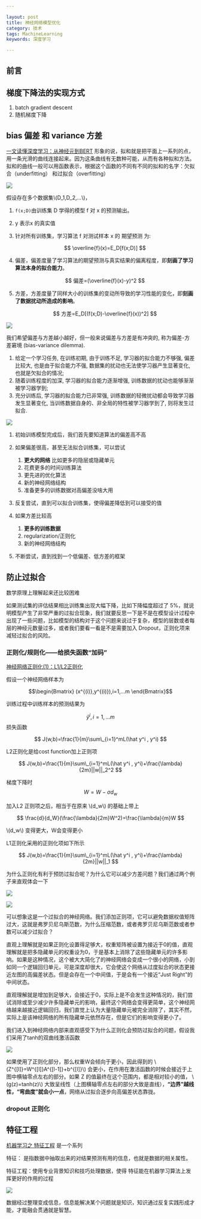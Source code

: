 ```yaml
---

layout: post
title: 神经网络模型优化
category: 技术
tags: MachineLearning
keywords: 深度学习

---
```


<script type="text/javascript" src="http://cdn.mathjax.org/mathjax/latest/MathJax.js?config=default"></script>

## 前言

## 梯度下降法的实现方式

1. batch gradient descent
2. 随机梯度下降

## bias 偏差 和 variance 方差

[一文读懂深度学习：从神经元到BERT](https://www.jiqizhixin.com/articles/2019-05-28-5) 形象的说，拟和就是把平面上一系列的点，用一条光滑的曲线连接起来。因为这条曲线有无数种可能，从而有各种拟和方法。拟和的曲线一般可以用函数表示，根据这个函数的不同有不同的拟和的名字：欠拟合（underfitting） 和过拟合（overfitting）

![](/public/upload/machine/bias_variance.jpg)

假设存在多个数据集\\(D\_1,D\_2,...\\)，

1. `f(x;D)`由训练集 D 学得的模型 f 对 x 的预测输出。
2. y 表示x 的真实值
3. 针对所有训练集，学习算法 f 对测试样本 x 的 期望预测 为:

	$$
	\overline{f}(x)=E_D[f(x;D)]
	$$

4. 偏差，偏差度量了学习算法的期望预测与真实结果的偏离程度，即**刻画了学习算法本身的拟合能力**。

	$$
	偏差=(\overline{f}(x)-y)^2
	$$
5. 方差，方差度量了同样大小的训练集的变动所导致的学习性能的变化，即**刻画了数据扰动所造成的影响**。

	$$
	方差=E_D[(f(x;D)-\overline{f}(x))^2]
	$$

![](/public/upload/machine/bias_variance_model_complexity.png)


我们希望偏差与方差越小越好，但一般来说偏差与方差是有冲突的, 称为偏差-方差窘境 (bias-variance dilemma).

1. 给定一个学习任务, 在训练初期, 由于训练不足, 学习器的拟合能力不够强, 偏差比较大, 也是由于拟合能力不强, 数据集的扰动也无法使学习器产生显著变化, 也就是欠拟合的情况;
2. 随着训练程度的加深, 学习器的拟合能力逐渐增强, 训练数据的扰动也能够渐渐被学习器学到;
3. 充分训练后, 学习器的拟合能力已非常强, 训练数据的轻微扰动都会导致学习器发生显著变化, 当训练数据自身的、非全局的特性被学习器学到了, 则将发生过拟合.

![](/public/upload/machine/bias_variance_optimization.jpg)


1. 初始训练模型完成后，我们首先要知道算法的偏差高不高
2. 如果偏差很高，甚至无法拟合训练集，可以尝试

    1. **更大的网络** 比如更多的隐层或隐藏单元
    2. 花费更多的时间训练算法
    3. 更先进的优化算法
    4. 新的神经网络结构
    5. 准备更多的训练数据对高偏差没啥大用
3. 反复尝试，直到可以拟合训练集，使得偏差降低到可以接受的值
4. 如果方差比较高

    1. **更多的训练数据**
    2. regularization/正则化
    3. 新的神经网络结构
5. 不断尝试，直到找到一个低偏差、低方差的框架

## 防止过拟合

数学原理上理解起来还比较困难

如果测试集的评估结果相比训练集出现大幅下降，比如下降幅度超过了 5%，就说明模型产生了非常严重的过拟合现象，我们就要反思一下是不是在模型设计过程中出现了一些问题，比如模型的结构对于这个问题来说过于复杂，模型的层数或者每层的神经元数量过多，或者我们要看一看是不是需要加入 Dropout，正则化项来减轻过拟合的风险。

### 正则化/规则化——给损失函数“加码”

[神经网络正则化(1)：L1/L2正则化](https://zhuanlan.zhihu.com/p/35893078)

假设一个神经网络样本为

$$\begin{Bmatrix}
(x^{(i)},y^{(i)}),i=1,...m
\end{Bmatrix}$$

训练过程中训练样本的预测结果为 

$$
\hat y^i,i =1,...m
$$
损失函数

$$
J(w,b)=\frac{1}{m}\sum\_{i=1}^mL(\hat y^i , y^i)
$$

L2正则化是给cost function加上正则项

$$
J(w,b)=\frac{1}{m}\sum\_{i=1}^mL(\hat y^i , y^i)+\frac{\lambda}{2m}||w||_2^2
$$

梯度下降时
$$
W=W-\sigma d_w
$$ 

加入L2 正则项之后，相当于在原来 \\(d_w\\) 的基础上带上 

$$
\frac{d}{d_W}(\frac{\lambda}{2m}W^2)=\frac{\lambda}{m}W
$$

\\(d_w\\) 变得更大，W会变得更小

L1正则化采用的正则化项如下所示

$$
J(w,b)=\frac{1}{m}\sum\_{i=1}^mL(\hat y^i , y^i)+\frac{\lambda}{2m}||w||_1
$$

为什么正则化有利于预防过拟合呢？为什么它可以减少方差问题？我们通过两个例子来直观体会一下

![](/public/upload/machine/bias_variance.jpg)

![](/public/upload/machine/neural_network_sample_example.jpg)

可以想象这是一个过拟合的神经网络。我们添加正则项，它可以避免数据权值矩阵过大，这就是弗罗贝尼乌斯范数，为什么压缩范数，或者弗罗贝尼乌斯范数或者参数可以减少过拟合？

直观上理解就是如果正则化设置得足够大，权重矩阵被设置为接近于0的值，直观理解就是把多隐藏单元的权重设为0，于是基本上消除了这些隐藏单元的许多影响。如果是这种情况，这个被大大简化了的神经网络会变成一个很小的网络，小到如同一个逻辑回归单元，可是深度却很大，它会使这个网络从过度拟合的状态更接近左图的高偏差状态。但是会存在一个中间值，于是会有一个接近“Just Right”的中间状态。

直观理解就是增加到足够大，会接近于0，实际上是不会发生这种情况的，我们尝试消除或至少减少许多隐藏单元的影响，最终这个网络会变得更简单，这个神经网络越来越接近逻辑回归，我们直觉上认为大量隐藏单元被完全消除了，其实不然，实际上是该神经网络的所有隐藏单元依然存在，但是它们的影响变得更小了。

我们进入到神经网络内部来直观感受下为什么正则化会预防过拟合的问题，假设我们采用了tanh的双曲线激活函数

![](/public/upload/machine/tanhx.jpg)

如果使用了正则化部分，那么权重W会倾向于更小，因此得到的 \\(Z^{[l]}=W^{[l]}A^{[l-1]}+b^{[l]}\\) 会更小，在作用在激活函数的时候会接近于上图中横轴零点左右的部分。如果 Z 的值最终在这个范围内，都是相对较小的值， \\(g(z)=tanh(z)\\) 大致呈线性（上图横轴零点左右的部分大致是直线），**“边界”越线性，“弯曲度”就会小一点**，网络从过拟合逐步向高偏差状态靠拢。


### dropout 正则化

## 特征工程

[机器学习之 特征工程](https://juejin.im/post/5b569edff265da0f7b2f6c65) 是一个系列

特征： 是指数据中抽取出来的对结果预测有用的信息，也就是数据的相关属性。

特征工程：使用专业背景知识和技巧处理数据，使得 特征能在机器学习算法上发挥更好的作用的过程

![](/public/upload/machine/feature_enginering.png)

数据经过整理变成信息，信息能解决某个问题就是知识，知识通过反复实践形成才能，才能融会贯通就是智慧。 



